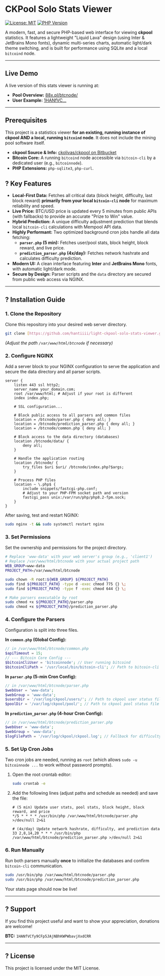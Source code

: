 # CKPool Solo Stats Viewer

[![License: MIT](https://img.shields.io/badge/License-MIT-yellow.svg)](https://opensource.org/licenses/MIT)
[![PHP Version](https://img.shields.io/badge/php-8.0%2B-blue.svg)](https://www.php.net/)

A modern, fast, and secure PHP-based web interface for viewing **ckpool** statistics. It features a lightweight "Liquid Lava" design (using Inter & JetBrains Mono fonts), dynamic multi-series charts, automatic light/dark theme switching, and is built for performance using SQLite and a local `bitcoind` node.

---

## Live Demo

A live version of this stats viewer is running at:

* **Pool Overview:** [88x.pl/btcnode/](https://88x.pl/btcnode/)
* **User Example:** [1HANfVC...](https://88x.pl/btcnode/?btc_address=1HANfVCfy9CFp5JAjNBhKWPWbavjXxdCRR)

---

## Prerequisites

This project is a statistics viewer **for an existing, running instance of ckpool AND a local, running `bitcoind` node**. It does not include the mining pool software itself.

* **ckpool Source & Info:** [ckolivas/ckpool on Bitbucket](https://bitbucket.org/ckolivas/ckpool-solo/src/solobtc/)
* **Bitcoin Core:** A running `bitcoind` node accessible via `bitcoin-cli` by a dedicated user (e.g., `bitcoinnode`).
* **PHP Extensions:** `php-sqlite3`, `php-curl`.

## ? Key Features

* **Local-First Data:** Fetches all critical data (block height, difficulty, last block reward) **primarily from your local `bitcoin-cli` node** for maximum reliability and speed.
* **Live Price:** BTC/USD price is updated every 5 minutes from public APIs (with fallbacks) to provide an accurate "Prize to Win" value.
* **Hybrid Prediction:** A unique difficulty adjustment prediction that blends local `bitcoin-cli` calculations with Mempool API data.
* **Highly Performant:** Two optimized background cron jobs handle all data fetching:
    * **`parser.php` (5 min):** Fetches user/pool stats, block height, block reward, and live price.
    * **`prediction_parser.php` (4x/day):** Fetches network hashrate and calculates difficulty prediction.
* **Modern UI:** A clean interface featuring **Inter** and **JetBrains Mono** fonts, with automatic light/dark mode.
* **Secure by Design:** Parser scripts and the `data` directory are secured from public web access via NGINX.

---

## ? Installation Guide

### 1. Clone the Repository

Clone this repository into your desired web server directory.

```bash
git clone [https://github.com/hantiiii/light-ckpool-solo-stats-viewer.git](https://github.com/hantiiii/light-ckpool-solo-stats-viewer.git) /var/www/html/btcnode
```
*(Adjust the path `/var/www/html/btcnode` if necessary)*

### 2. Configure NGINX

Add a server block to your NGINX configuration to serve the application and secure the data directory and all parser scripts.

```nginx
server {
    listen 443 ssl http2;
    server_name your_domain.com;
    root /var/www/html; # Adjust if your root is different
    index index.php;

    # SSL configuration...

    # Block public access to all parsers and common files
    location = /btcnode/parser.php { deny all; }
    location = /btcnode/prediction_parser.php { deny all; }
    location = /btcnode/common.php { deny all; }

    # Block access to the data directory (databases)
    location /btcnode/data/ {
        deny all;
    }

    # Handle the application routing
    location /btcnode/ {
        try_files $uri $uri/ /btcnode/index.php?$args;
    }

    # Process PHP files
    location ~ \.php$ {
        include snippets/fastcgi-php.conf;
        # Adjust to your PHP-FPM socket path and version
        fastcgi_pass unix:/var/run/php/php8.2-fpm.sock; 
    }
}
```

After saving, test and restart NGINX:

```bash
sudo nginx -t && sudo systemctl restart nginx
```

### 3. Set Permissions

Set the ownership and permissions for the project directory.

```bash
# Replace 'www-data' with your web server's group (e.g., 'client1')
# Replace /var/www/html/btcnode with your actual project path
WEB_GROUP=www-data 
PROJECT_PATH=/var/www/html/btcnode

sudo chown -R root:${WEB_GROUP} ${PROJECT_PATH}
sudo find ${PROJECT_PATH} -type d -exec chmod 775 {} \;
sudo find ${PROJECT_PATH} -type f -exec chmod 644 {} \;

# Make parsers executable by root
sudo chmod +x ${PROJECT_PATH}/parser.php
sudo chmod +x ${PROJECT_PATH}/prediction_parser.php
```

### 4. Configure the Parsers

Configuration is split into three files.

**In `common.php` (Global Config):**

```php
// in /var/www/html/btcnode/common.php
$apiTimeout = 15;
// --- Bitcoin Core Config ---
$bitcoinCliUser = 'bitcoinnode'; // User running bitcoind
$bitcoinCliPath = '/usr/local/bin/bitcoin-cli'; // Path to bitcoin-cli
```

**In `parser.php` (5-min Cron Config):**

```php
// in /var/www/html/btcnode/parser.php
$webUser = 'www-data';
$webGroup = 'www-data';
$usersDir = '/var/log/ckpool/users/'; // Path to ckpool user status files
$poolDir = '/var/log/ckpool/pool/'; // Path to ckpool pool status file
```

**In `prediction_parser.php` (4-hour Cron Config):**

```php
// in /var/www/html/btcnode/prediction_parser.php
$webUser = 'www-data';
$webGroup = 'www-data';
$logFilePath = '/var/log/ckpool/ckpool.log'; // Fallback for difficulty
```

### 5. Set Up Cron Jobs

Two cron jobs are needed, running as `root` (which allows `sudo -u bitcoinnode ...` to work without password prompts).

1.  Open the root crontab editor:
    ```bash
    sudo crontab -e
    ```
2.  Add the following lines (adjust paths and schedule as needed) and save the file:

    ```cron
    # (5 min) Update user stats, pool stats, block height, block reward, and price
    */5 * * * * /usr/bin/php /var/www/html/btcnode/parser.php >/dev/null 2>&1

    # (4x/day) Update network hashrate, difficulty, and prediction data
    33 2,8,14,20 * * * /usr/bin/php /var/www/html/btcnode/prediction_parser.php >/dev/null 2>&1 
    ```

### 6. Run Manually

Run both parsers manually **once** to initialize the databases and confirm `bitcoin-cli` communication.

```bash
sudo /usr/bin/php /var/www/html/btcnode/parser.php
sudo /usr/bin/php /var/www/html/btcnode/prediction_parser.php
```

Your stats page should now be live!

---

## ? Support

If you find this project useful and want to show your appreciation, donations are welcome!

**BTC:** `1HANfVCfy9CFp5JAjNBhKWPWbavjXxdCRR`

---

## ? License

This project is licensed under the MIT License.